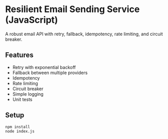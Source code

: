 # Resilient Email Sending Service (JavaScript)

A robust email API with retry, fallback, idempotency, rate limiting, and circuit breaker.

## Features
- Retry with exponential backoff
- Fallback between multiple providers
- Idempotency
- Rate limiting
- Circuit breaker
- Simple logging
- Unit tests

## Setup

```bash
npm install
node index.js
